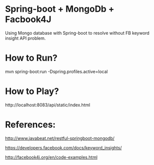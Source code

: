Spring-boot + MongoDb + Facbook4J
===============================

Using Mongo database with Spring-boot to resolve without FB keyword insight API problem.

How to Run?
===========

mvn spring-boot:run -Dspring.profiles.active=local

How to Play?
===========

http://localhost:8083/api/static/index.html


References:
===========

http://www.javabeat.net/restful-springboot-mongodb/

https://developers.facebook.com/docs/keyword_insights/

http://facebook4j.org/en/code-examples.html

